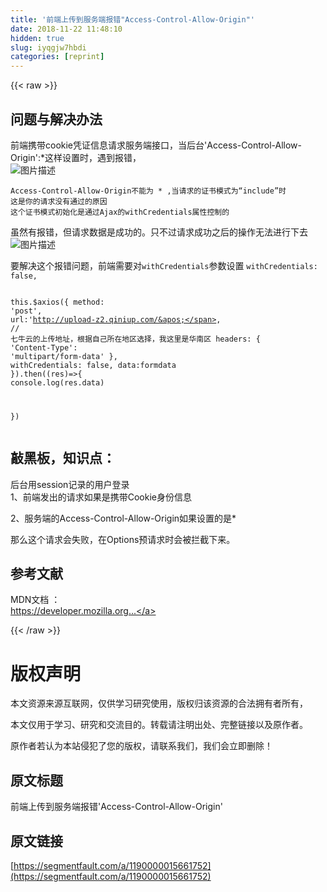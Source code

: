 ```yaml
---
title: '前端上传到服务端报错"Access-Control-Allow-Origin"' 
date: 2018-11-22 11:48:10
hidden: true
slug: iyqgjw7hbdi
categories: [reprint]
---
```


{{< raw >}}
<h2 id="articleHeader0">&#x95EE;&#x9898;&#x4E0E;&#x89E3;&#x51B3;&#x529E;&#x6CD5;</h2><p>&#x524D;&#x7AEF;&#x643A;&#x5E26;cookie&#x51ED;&#x8BC1;&#x4FE1;&#x606F;&#x8BF7;&#x6C42;&#x670D;&#x52A1;&#x7AEF;&#x63A5;&#x53E3;&#xFF0C;&#x5F53;&#x540E;&#x53F0;&apos;Access-Control-Allow-Origin&apos;:*&#x8FD9;&#x6837;&#x8BBE;&#x7F6E;&#x65F6;&#xFF0C;&#x9047;&#x5230;&#x62A5;&#x9519;&#xFF0C;<br><span class="img-wrap"><img data-src="/img/bVbdSaB?w=1004&amp;h=173" src="https://static.alili.tech/img/bVbdSaB?w=1004&amp;h=173" alt="&#x56FE;&#x7247;&#x63CF;&#x8FF0;" title="&#x56FE;&#x7247;&#x63CF;&#x8FF0;" style="cursor:pointer;display:inline"></span></p><div class="widget-codetool" style="display:none"><div class="widget-codetool--inner"><span class="selectCode code-tool" data-toggle="tooltip" data-placement="top" title="" data-original-title="&#x5168;&#x9009;"></span> <span type="button" class="copyCode code-tool" data-toggle="tooltip" data-placement="top" data-clipboard-text="Access-Control-Allow-Origin&#x4E0D;&#x80FD;&#x4E3A; * ,&#x5F53;&#x8BF7;&#x6C42;&#x7684;&#x8BC1;&#x4E66;&#x6A21;&#x5F0F;&#x4E3A;&#x201C;include&#x201D;&#x65F6;
&#x8FD9;&#x662F;&#x4F60;&#x7684;&#x8BF7;&#x6C42;&#x6CA1;&#x6709;&#x901A;&#x8FC7;&#x7684;&#x539F;&#x56E0;
&#x8FD9;&#x4E2A;&#x8BC1;&#x4E66;&#x6A21;&#x5F0F;&#x521D;&#x59CB;&#x5316;&#x662F;&#x901A;&#x8FC7;Ajax&#x7684;withCredentials&#x5C5E;&#x6027;&#x63A7;&#x5236;&#x7684;" title="" data-original-title="&#x590D;&#x5236;"></span> <span type="button" class="saveToNote code-tool" data-toggle="tooltip" data-placement="top" title="" data-original-title="&#x653E;&#x8FDB;&#x7B14;&#x8BB0;"></span></div></div><pre class="hljs fortran"><code><span class="hljs-keyword">Access</span>-Control-Allow-Origin&#x4E0D;&#x80FD;&#x4E3A; * ,&#x5F53;&#x8BF7;&#x6C42;&#x7684;&#x8BC1;&#x4E66;&#x6A21;&#x5F0F;&#x4E3A;&#x201C;<span class="hljs-keyword">include</span>&#x201D;&#x65F6;
&#x8FD9;&#x662F;&#x4F60;&#x7684;&#x8BF7;&#x6C42;&#x6CA1;&#x6709;&#x901A;&#x8FC7;&#x7684;&#x539F;&#x56E0;
&#x8FD9;&#x4E2A;&#x8BC1;&#x4E66;&#x6A21;&#x5F0F;&#x521D;&#x59CB;&#x5316;&#x662F;&#x901A;&#x8FC7;Ajax&#x7684;withCredentials&#x5C5E;&#x6027;&#x63A7;&#x5236;&#x7684;</code></pre><p>&#x867D;&#x7136;&#x6709;&#x62A5;&#x9519;&#xFF0C;&#x4F46;&#x8BF7;&#x6C42;&#x6570;&#x636E;&#x662F;&#x6210;&#x529F;&#x7684;&#x3002;&#x53EA;&#x4E0D;&#x8FC7;&#x8BF7;&#x6C42;&#x6210;&#x529F;&#x4E4B;&#x540E;&#x7684;&#x64CD;&#x4F5C;&#x65E0;&#x6CD5;&#x8FDB;&#x884C;&#x4E0B;&#x53BB;<br><span class="img-wrap"><img data-src="/img/bVbdSaC?w=385&amp;h=181" src="https://static.alili.tech/img/bVbdSaC?w=385&amp;h=181" alt="&#x56FE;&#x7247;&#x63CF;&#x8FF0;" title="&#x56FE;&#x7247;&#x63CF;&#x8FF0;" style="cursor:pointer;display:inline"></span></p><p>&#x8981;&#x89E3;&#x51B3;&#x8FD9;&#x4E2A;&#x62A5;&#x9519;&#x95EE;&#x9898;&#xFF0C;&#x524D;&#x7AEF;&#x9700;&#x8981;&#x5BF9;<code>withCredentials</code>&#x53C2;&#x6570;&#x8BBE;&#x7F6E; <code>withCredentials: false,</code></p><div class="widget-codetool" style="display:none"><div class="widget-codetool--inner"><span class="selectCode code-tool" data-toggle="tooltip" data-placement="top" title="" data-original-title="&#x5168;&#x9009;"></span> <span type="button" class="copyCode code-tool" data-toggle="tooltip" data-placement="top" data-clipboard-text=" this.$axios({
    method: &apos;post&apos;,
    url:&apos;http://upload-z2.qiniup.com/&apos;,         // &#x4E03;&#x725B;&#x4E91;&#x7684;&#x4E0A;&#x4F20;&#x5730;&#x5740;&#xFF0C;&#x6839;&#x636E;&#x81EA;&#x5DF1;&#x6240;&#x5728;&#x5730;&#x533A;&#x9009;&#x62E9;&#xFF0C;&#x6211;&#x8FD9;&#x91CC;&#x662F;&#x534E;&#x5357;&#x533A;
    headers: {
        &apos;Content-Type&apos;: &apos;multipart/form-data&apos;
    },
    withCredentials: false,
    data:formdata
}).then((res)=&gt;{
    console.log(res.data)

})" title="" data-original-title="&#x590D;&#x5236;"></span> <span type="button" class="saveToNote code-tool" data-toggle="tooltip" data-placement="top" title="" data-original-title="&#x653E;&#x8FDB;&#x7B14;&#x8BB0;"></span></div></div><pre class="hljs coffeescript"><code> <span class="hljs-keyword">this</span>.$axios({
    method: <span class="hljs-string">&apos;post&apos;</span>,
    url:<span class="hljs-string">&apos;http://upload-z2.qiniup.com/&apos;</span>,         <span class="hljs-regexp">//</span> &#x4E03;&#x725B;&#x4E91;&#x7684;&#x4E0A;&#x4F20;&#x5730;&#x5740;&#xFF0C;&#x6839;&#x636E;&#x81EA;&#x5DF1;&#x6240;&#x5728;&#x5730;&#x533A;&#x9009;&#x62E9;&#xFF0C;&#x6211;&#x8FD9;&#x91CC;&#x662F;&#x534E;&#x5357;&#x533A;
    headers: {
        <span class="hljs-string">&apos;Content-Type&apos;</span>: <span class="hljs-string">&apos;multipart/form-data&apos;</span>
    },
    withCredentials: <span class="hljs-literal">false</span>,
    data:formdata
}).<span class="hljs-keyword">then</span>(<span class="hljs-function"><span class="hljs-params">(res)</span>=&gt;</span>{
    <span class="hljs-built_in">console</span>.log(res.data)

})</code></pre><h2 id="articleHeader1">&#x6572;&#x9ED1;&#x677F;&#xFF0C;&#x77E5;&#x8BC6;&#x70B9;&#xFF1A;</h2><p>&#x540E;&#x53F0;&#x7528;session&#x8BB0;&#x5F55;&#x7684;&#x7528;&#x6237;&#x767B;&#x5F55;<br>1&#x3001;&#x524D;&#x7AEF;&#x53D1;&#x51FA;&#x7684;&#x8BF7;&#x6C42;&#x5982;&#x679C;&#x662F;&#x643A;&#x5E26;Cookie&#x8EAB;&#x4EFD;&#x4FE1;&#x606F;</p><p>2&#x3001;&#x670D;&#x52A1;&#x7AEF;&#x7684;Access-Control-Allow-Origin&#x5982;&#x679C;&#x8BBE;&#x7F6E;&#x7684;&#x662F;*</p><p>&#x90A3;&#x4E48;&#x8FD9;&#x4E2A;&#x8BF7;&#x6C42;&#x4F1A;&#x5931;&#x8D25;&#xFF0C;&#x5728;Options&#x9884;&#x8BF7;&#x6C42;&#x65F6;&#x4F1A;&#x88AB;&#x62E6;&#x622A;&#x4E0B;&#x6765;&#x3002;</p><h2 id="articleHeader2">&#x53C2;&#x8003;&#x6587;&#x732E;</h2><p>MDN&#x6587;&#x6863; &#xFF1A;<br><a href="https://developer.mozilla.org/zh-CN/docs/Web/HTTP/Access_control_CORS" rel="nofollow noreferrer" target="_blank">https://developer.mozilla.org...</a></p>
{{< /raw >}}

# 版权声明
本文资源来源互联网，仅供学习研究使用，版权归该资源的合法拥有者所有，

本文仅用于学习、研究和交流目的。转载请注明出处、完整链接以及原作者。

原作者若认为本站侵犯了您的版权，请联系我们，我们会立即删除！

## 原文标题
前端上传到服务端报错'Access-Control-Allow-Origin'

## 原文链接
[https://segmentfault.com/a/1190000015661752](https://segmentfault.com/a/1190000015661752)

